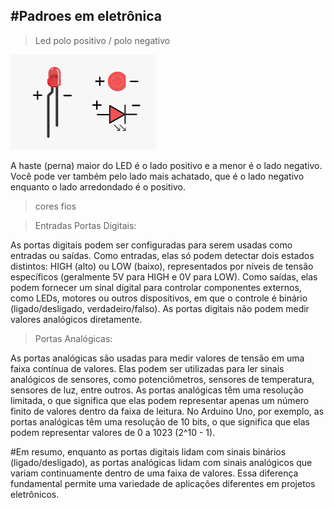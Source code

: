 #Padroes em eletrônica
---
>Led polo positivo / polo negativo 

![alt text](image-10.png)

A haste (perna) maior do LED é o lado positivo e a menor é o lado negativo. Você pode ver também pelo lado mais achatado, que é o lado negativo enquanto o lado arredondado é o positivo.


>cores fios 


>Entradas 
>Portas Digitais:

As portas digitais podem ser configuradas para serem usadas como entradas ou saídas.
Como entradas, elas só podem detectar dois estados distintos: HIGH (alto) ou LOW (baixo), representados por níveis de tensão específicos (geralmente 5V para HIGH e 0V para LOW).
Como saídas, elas podem fornecer um sinal digital para controlar componentes externos, como LEDs, motores ou outros dispositivos, em que o controle é binário (ligado/desligado, verdadeiro/falso).
As portas digitais não podem medir valores analógicos diretamente.

>Portas Analógicas:

As portas analógicas são usadas para medir valores de tensão em uma faixa contínua de valores.
Elas podem ser utilizadas para ler sinais analógicos de sensores, como potenciômetros, sensores de temperatura, sensores de luz, entre outros.
As portas analógicas têm uma resolução limitada, o que significa que elas podem representar apenas um número finito de valores dentro da faixa de leitura.
No Arduino Uno, por exemplo, as portas analógicas têm uma resolução de 10 bits, o que significa que elas podem representar valores de 0 a 1023 (2^10 - 1).

#Em resumo, enquanto as portas digitais lidam com sinais binários (ligado/desligado), as portas analógicas lidam com sinais analógicos que variam continuamente dentro de uma faixa de valores. Essa diferença fundamental permite uma variedade de aplicações diferentes em projetos eletrônicos.